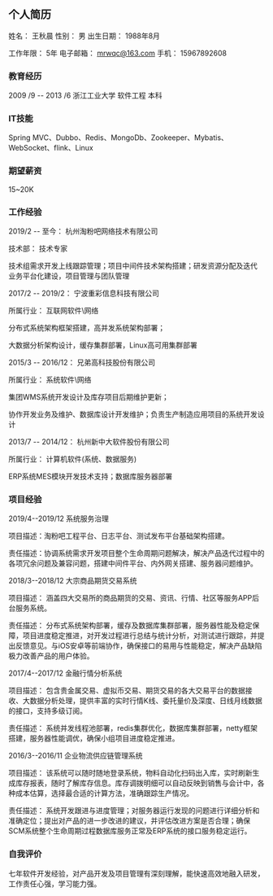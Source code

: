## 个人简历

姓名：	王秋晨   	    性别：	男    	  出生日期：	1988年8月

工作年限：	5年   	    电子邮箱：	mrwqc@163.com    	   手机：	15967892608

### 教育经历

2009 /9 -- 2013 /6	浙江工业大学	软件工程	本科

### IT技能

Spring MVC、Dubbo、Redis、MongoDb、Zookeeper、Mybatis、WebSocket、flink、Linux

### 期望薪资

15~20K

### 工作经验

2019/2 -- 至今：             杭州淘粉吧网络技术有限公司

技术部：	技术专家

技术组需求开发上线跟踪管理；项目中间件技术架构搭建；研发资源分配及迭代
业务平台化建设，项目管理与团队管理

2017/2 -- 2019/2：             宁波重彩信息科技有限公司

所属行业：	互联网软件\网络

分布式系统架构框架搭建，高并发系统架构部署；

大数据分析架构设计，缓存集群部署，Linux高可用集群部署

2015/3 -- 2016/12：     兄弟高科技股份有限公司

所属行业：	系统软件\网络

集团WMS系统开发设计及库存项目后期维护更新；

协作开发业务及维护、数据库设计开发维护；负责生产制造应用项目的系统开发设计

2013/7 -- 2014/12：      杭州新中大软件股份有限公司

所属行业：	计算机软件(系统、数据服务)

ERP系统MES模块开发技术支持；数据库服务器部署

### 项目经验

2019/4--2019/12  系统服务治理

项目描述：淘粉吧工程平台、日志平台、测试发布平台基础架构搭建。

责任描述：协调系统需求开发项目整个生命周期问题解决，解决产品迭代过程中的各项冗余问题及兼容问题，搭建中间件平台、内外网关搭建、服务器问题维护。

2018/3--2018/12  大宗商品期货交易系统

项目描述：	涵盖四大交易所的商品期货的交易、资讯、行情、社区等服务APP后台服务系统。

责任描述：	分布式系统架构部署，缓存及数据库集群部署，服务器性能及稳定保障，项目进度稳定推进，对开发过程进行总结与统计分析，对测试进行跟踪，并提出反馈意见。与iOS安卓等前端协作，确保接口的易用与性能稳定，解决产品缺陷极力改善产品的用户体验。

2017/4--2017/12  金融行情分析系统

项目描述：	包含贵金属交易、虚拟币交易、期货交易的各大交易平台的数据接收、大数据分析处理，提供丰富的实时行情K线、委托量价及深度、日线月线数据的接口，支持多级订阅。

责任描述：	系统并发线程池部署，redis集群优化，数据库集群部署，netty框架搭建，服务器性能调优，确保小组项目进度稳定推进。

2016/3--2016/11  企业物流供应链管理系统

项目描述：	该系统可以随时随地登录系统，物料自动化扫码出入库，实时刷新生成库存报表，随时了解库存信息。库存调拨明细可以自动反映到销售与会计中，各种成本估算，选择最合适的计算方法，准确跟踪生产情况。

责任描述：	系统开发跟进与进度管理；对服务器运行发现的问题进行详细分析和准确定位；提出对产品的进一步改进的建议，并评估改进方案是否合理；确保SCM系统整个生命周期过程数据库服务正常及ERP系统的接口服务稳定运行。

### 自我评价

七年软件开发经验，对产品开发及项目管理有深刻理解，能快速高效地融入研发，工作责任心强，学习能力强。
